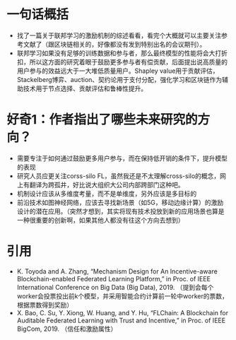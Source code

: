 # 一句话概括
- 找了一篇关于联邦学习的激励机制的综述看看，看完个大概就可以主要关注参考文献了（跟区块链相关的，好像都没有发到特别出名的会议期刊）。
- 联邦学习如果没有足够的训练数据和参与者，那么最终模型的性能将会大打折扣，所以这方面的研究着眼于鼓励更多参与者有偿贡献，后面提出说高质量的用户参与的效益远大于一大堆低质量用户。Shapley value用于贡献评估，Stackelberg博弈、auction、契约论用于支付分配，强化学习和区块链作为辅助技术用于节点选择、贡献评估和鲁棒性提升。

# 好奇1：作者指出了哪些未来研究的方向？
- 需要专注于如何通过鼓励更多用户参与，而在保持低开销的条件下，提升模型的表现
- 研究人员应更关注corss-silo FL，虽然我还是不太理解cross-silo的概念，网上有翻译为跨孤井，好比说大组织大公司内部跨部门这种吧。
- 机制设计应该从多维度考量，而不是单维度，另外应该是多目标的
- 前沿技术如图神经网络，应该去寻找新场景（如5G，移动边缘计算）的激励设计的潜在应用。（突然才想到，其实将现有技术投放到新的应用场景也算是一种很重要的创新啊，如果其他人都没有往这个方向去想到）

# 引用
- K. Toyoda and A. Zhang, “Mechanism Design for An Incentive-aware Blockchain-enabled Federated Learning Platform,” in Proc. of IEEE International Conference on Big Data (Big Data), 2019. （提到会每个worker会投票投出前k个模型，并采用智能合约计算前一轮中worker的票数，根据票数得到奖励）
- X. Bao, C. Su, Y. Xiong, W. Huang, and Y. Hu, “FLChain: A Blockchain for Auditable Federated Learning with Trust and Incentive,” in Proc. of IEEE BigCom, 2019. （信任和激励属性）
